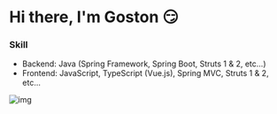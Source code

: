 # Hi there, I'm Goston 😏

### Skill

- Backend: Java (Spring Framework, Spring Boot, Struts 1 & 2, etc...)
- Frontend: JavaScript, TypeScript (Vue.js), Spring MVC, Struts 1 & 2, etc...


![img](https://github-readme-stats.vercel.app/api?username=goston&count_private=true&include_all_commits=true&show_icons=false&theme=vue-dark)
